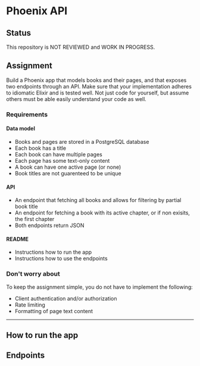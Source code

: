 # Phoenix API

## Status
This repository is NOT REVIEWED and WORK IN PROGRESS.

## Assignment
Build a Phoenix app that models books and their pages, and that exposes two endpoints through an API. Make sure that your implementation adheres to idiomatic Elixir and is tested well. Not just code for yourself, but assume others must be able easily understand your code as well.

### Requirements
#### Data model
- Books and pages are stored in a PostgreSQL database
- Each book has a title
- Each book can have multiple pages
- Each page has some text-only content
- A book can have one active page (or none)
- Book titles are not guarenteed to be unique

#### API
- An endpoint that fetching all books and allows for filtering by partial book title
- An endpoint for fetching a book with its active chapter, or if non exisits, the first chapter
- Both endpoints return JSON

#### README
- Instructions how to run the app
- Instructions how to use the endpoints

### Don't worry about
To keep the assignment simple, you do not have to implement the following:

- Client authentication and/or authorization
- Rate limiting
- Formatting of page text content

___ 

## How to run the app

## Endpoints
